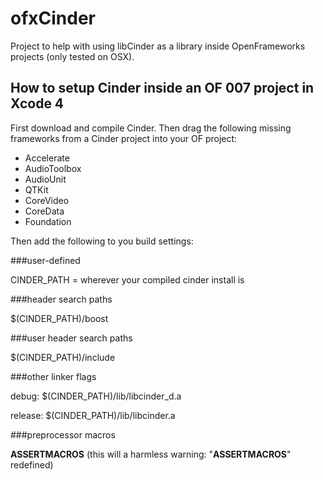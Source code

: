 ofxCinder
=========

Project to help with using libCinder as a library inside OpenFrameworks projects (only tested on OSX).


How to setup Cinder inside an OF 007 project in Xcode 4 
-------------------------------------------------------

First download and compile Cinder. Then drag the following missing frameworks from a Cinder project into your OF project:

* Accelerate
* AudioToolbox
* AudioUnit
* QTKit
* CoreVideo
* CoreData
* Foundation

Then add the following to you build settings:


###user-defined

CINDER_PATH = wherever your compiled cinder install is


###header search paths

$(CINDER_PATH)/boost


###user header search paths

$(CINDER_PATH)/include


###other linker flags

debug: $(CINDER_PATH)/lib/libcinder_d.a

release: $(CINDER_PATH)/lib/libcinder.a


###preprocessor macros

__ASSERTMACROS__
(this will a harmless warning: "__ASSERTMACROS__" redefined)
